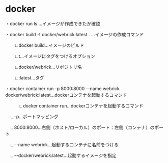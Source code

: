 # docker
・docker run ls ...イメージが作成できたか確認

・docker build -t docker/webrick:latest . ...イメージの作成コマンド

 　　∟docker build...イメージのビルド
 
 　　∟t...イメージにタグをつけるオプション
 
 　　∟docker/webrick...リポジトリ名

 　　∟:latest...タグ

 ・docker container run -p 8000:8000 --name webrick docker/webrick:latest...dockerコンテナを起動するコマンド

　　　∟docker container run...dockerコンテナを起動するコマンド

 　∟-p...ポートマッピング

 　∟8000:8000...右側（ホスト/ローカル）のポート：左側（コンテナ）のポート

 　∟--name webrick...起動するコンテナに名前をつける

 　∟--docker/webrick:latest...起動するイメージを指定

  
 

